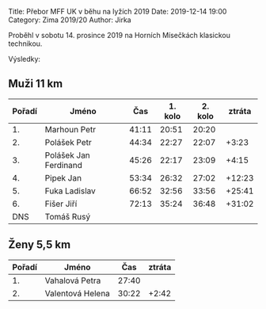 Title: Přebor MFF UK v běhu na lyžích 2019
Date: 2019-12-14 19:00
Category: Zima 2019/20
Author: Jirka

Proběhl v sobotu 14. prosince 2019 na Horních Mísečkách klasickou technikou.

Výsledky:

Muži 11 km
---------

| Pořadí | Jméno                 | Čas   | 1. kolo   | 2. kolo | ztráta |
|--------|-----------------------|-------|-----------|---------|--------|
| 1.     | Marhoun Petr          | 41:11 | 20:51     | 20:20   |        |
| 2.     | Polášek Petr          | 44:34 | 22:27     | 22:07   | +3:23  |
| 3.     | Polášek Jan Ferdinand | 45:26 | 22:17     | 23:09   | +4:15  |
| 4.     | Pipek Jan             | 53:34 | 26:32     | 27:02   | +12:23 |
| 5.     | Fuka Ladislav         | 66:52 | 32:56     | 33:56   | +25:41 |
| 6.     | Fišer Jiří            | 72:13 | 35:24     | 36:48   | +31:02 |
| DNS    | Tomáš Rusý            |       |           |         |        |

Ženy 5,5 km
---------

| Pořadí | Jméno            | Čas   | ztráta |
|--------|------------------|-------|--------|
| 1.     | Vahalová Petra   | 27:40 |        |
| 2.     | Valentová Helena | 30:22 | +2:42  |   

